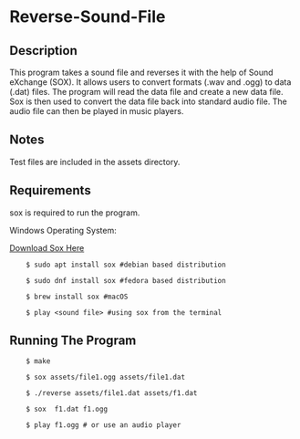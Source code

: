 # Reverse-Sound-File

## Description

This program takes a sound file and reverses it with the help of Sound eXchange (SOX). It allows users to convert formats (.wav and .ogg) to data (.dat) files. The program will read the data file and create a new data file. Sox is then used to convert the data file back into standard audio file. The audio file can then be played in music players. 

## Notes

Test files are included in the assets directory.

## Requirements

sox is required to run the program.

Windows Operating System:

[Download Sox Here](https://sourceforge.net/projects/sox/files/sox/14.4.2/sox-14.4.2-win32.zip/download)

        $ sudo apt install sox #debian based distribution

        $ sudo dnf install sox #fedora based distribution

        $ brew install sox #macOS

        $ play <sound file> #using sox from the terminal

## Running The Program

        $ make

        $ sox assets/file1.ogg assets/file1.dat

        $ ./reverse assets/file1.dat assets/f1.dat

        $ sox  f1.dat f1.ogg

        $ play f1.ogg # or use an audio player
